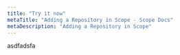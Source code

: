 ```yaml
---
title: "Try it now"
metaTitle: "Adding a Repository in Scope - Scope Docs"
metaDescription: "Adding a Repository in Scope"
---
```


asdfadsfa